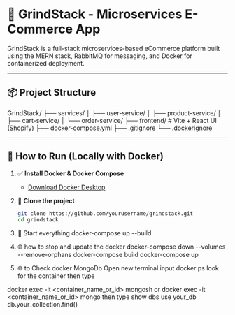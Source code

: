# 🛒 GrindStack - Microservices E-Commerce App

GrindStack is a full-stack microservices-based eCommerce platform built using the MERN stack, RabbitMQ for messaging, and Docker for containerized deployment.

---

## 📦 Project Structure

GrindStack/
├── services/
│ ├── user-service/
│ ├── product-service/
│ ├── cart-service/
│ └── order-service/
├── frontend/ # Vite + React UI (Shopify)
├── docker-compose.yml
├── .gitignore
└── .dockerignore


---

## 🚀 How to Run (Locally with Docker)

1. ✅ **Install Docker & Docker Compose**
   - [Download Docker Desktop](https://www.docker.com/products/docker-desktop)

2. 🧱 **Clone the project**
   ```bash
   git clone https://github.com/yourusername/grindstack.git
   cd grindstack

3. 🐳 Start everything
docker-compose up --build

4. 🌐 how to stop and update the docker
docker-compose down --volumes --remove-orphans
docker-compose build
docker-compose up

5. 🌐 to Check docker MongoDb
Open new terminal
input docker ps
look for the container
then type

docker exec -it <container_name_or_id> mongosh
or
docker exec -it <container_name_or_id> mongo
then type
show dbs
use your_db
db.your_collection.find()